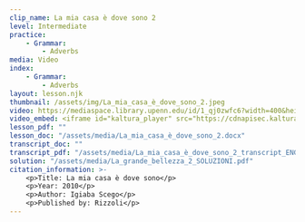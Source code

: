 ```yaml
---
clip_name: La mia casa è dove sono 2
level: Intermediate
practice: 
    - Grammar: 
        - Adverbs
media: Video
index: 
    - Grammar: 
        - Adverbs
layout: lesson.njk
thumbnail: /assets/img/La_mia_casa_è_dove_sono_2.jpeg
video: https://mediaspace.library.upenn.edu/id/1_qj0zwfc6?width=400&height=285&playerId=52628472
video_embed: <iframe id="kaltura_player" src="https://cdnapisec.kaltura.com/p/1147242/sp/114724200/embedIframeJs/uiconf_id/9757771/partner_id/1147242?iframeembed=true&playerId=kaltura_player&entry_id=1_qj0zwfc6&flashvars[streamerType]=auto&amp;flashvars[localizationCode]=en&amp;flashvars[sideBarContainer.plugin]=true&amp;flashvars[sideBarContainer.position]=left&amp;flashvars[sideBarContainer.clickToClose]=true&amp;flashvars[chapters.plugin]=true&amp;flashvars[chapters.layout]=vertical&amp;flashvars[chapters.thumbnailRotator]=false&amp;flashvars[streamSelector.plugin]=true&amp;flashvars[EmbedPlayer.SpinnerTarget]=videoHolder&amp;flashvars[dualScreen.plugin]=true&amp;flashvars[Kaltura.addCrossoriginToIframe]=true&amp;&wid=1_qja7mzpa" width="400" height="285" allowfullscreen webkitallowfullscreen mozAllowFullScreen allow="autoplay *; fullscreen *; encrypted-media *" sandbox="allow-downloads allow-forms allow-same-origin allow-scripts allow-top-navigation allow-pointer-lock allow-popups allow-modals allow-orientation-lock allow-popups-to-escape-sandbox allow-presentation allow-top-navigation-by-user-activation" frameborder="0" title="La_mia_casa_è_dove_sono_2"></iframe>
lesson_pdf: ""
lesson_doc: "/assets/media/La_mia_casa_è_dove_sono_2.docx"
transcript_doc: ""
transcript_pdf: "/assets/media/La_mia_casa_è_dove_sono_2_transcript_ENG.pdf"
solution: "/assets/media/La_grande_bellezza_2_SOLUZIONI.pdf"
citation_information: >- 
    <p>Title: La mia casa è dove sono</p>
    <p>Year: 2010</p>
    <p>Author: Igiaba Scego</p>
    <p>Published by: Rizzoli</p>
---
```

